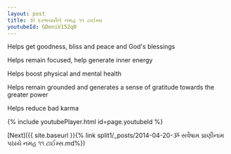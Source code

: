 ```yaml
---
layout: post
title: ૐ દરભચારીને નમહ ૧૧ ટાઈમ્સ
youtubeId: GDeniV152q0
---
```

 
 
Helps get goodness, bliss and peace and God's blessings
 
Helps remain focused, help generate inner energy 
 
Helps boost physical and mental health 
 
Helps remain grounded and generates a sense of gratitude towards the greater power 
 
Helps reduce bad karma
 
 
 
 


{% include youtubePlayer.html id=page.youtubeId %}
 
[Next]({{ site.baseurl }}{% link  split1/_posts/2014-04-20-ૐ સર્વેષામ પ્રાણીનામ પઠાયે નમહ ૧૧ ટાઈમ્સ.md%})
 
